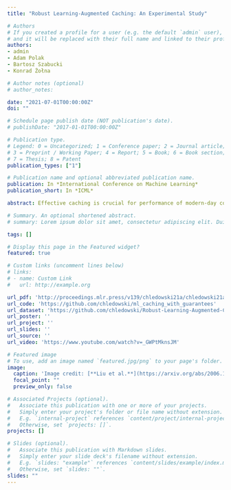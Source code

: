 ```yaml
---
title: "Robust Learning-Augmented Caching: An Experimental Study"

# Authors
# If you created a profile for a user (e.g. the default `admin` user), write the username (folder name) here 
# and it will be replaced with their full name and linked to their profile.
authors:
- admin
- Adam Polak
- Bartosz Szabucki
- Konrad Żołna

# Author notes (optional)
# author_notes:

date: "2021-07-01T00:00:00Z"
doi: ""

# Schedule page publish date (NOT publication's date).
# publishDate: "2017-01-01T00:00:00Z"

# Publication type.
# Legend: 0 = Uncategorized; 1 = Conference paper; 2 = Journal article;
# 3 = Preprint / Working Paper; 4 = Report; 5 = Book; 6 = Book section;
# 7 = Thesis; 8 = Patent
publication_types: ["1"]

# Publication name and optional abbreviated publication name.
publication: In *International Conference on Machine Learning*
publication_short: In *ICML*

abstract: Effective caching is crucial for performance of modern-day computing systems. A key optimization problem arising in caching–which item to evict to make room for a new item–cannot be optimally solved without knowing the future. There are many classical approximation algorithms for this problem, but more recently researchers started to successfully apply machine learning to decide what to evict by discovering implicit input patterns and predicting the future. While machine learning typically does not provide any worst-case guarantees, the new field of learning-augmented algorithms proposes solutions which leverage classical online caching algorithms to make the machine-learned predictors robust. We are the first to comprehensively evaluate these learning-augmented algorithms on real-world caching datasets and state-of-the-art machine-learned predictors. We show that a straightforward method–blindly following either a predictor or a classical robust algorithm, and switching whenever one becomes worse than the other–has only a low overhead over a well-performing predictor, while competing with classical methods when the coupled predictor fails, thus providing a cheap worst-case insurance.

# Summary. An optional shortened abstract.
# summary: Lorem ipsum dolor sit amet, consectetur adipiscing elit. Duis posuere tellus ac convallis placerat. Proin tincidunt magna sed ex sollicitudin condimentum.

tags: []

# Display this page in the Featured widget?
featured: true

# Custom links (uncomment lines below)
# links:
# - name: Custom Link
#   url: http://example.org

url_pdf: 'http://proceedings.mlr.press/v139/chledowski21a/chledowski21a.pdf'
url_code: 'https://github.com/chledowski/ml_caching_with_guarantees'
url_dataset: 'https://github.com/chledowski/Robust-Learning-Augmented-Caching-An-Experimental-Study-Datasets'
url_poster: ''
url_project: ''
url_slides: ''
url_source: ''
url_video: 'https://www.youtube.com/watch?v=_GWPtMknsJM'

# Featured image
# To use, add an image named `featured.jpg/png` to your page's folder. 
image:
  caption: 'Image credit: [**Liu et al.**](https://arxiv.org/abs/2006.16239)'
  focal_point: ""
  preview_only: false

# Associated Projects (optional).
#   Associate this publication with one or more of your projects.
#   Simply enter your project's folder or file name without extension.
#   E.g. `internal-project` references `content/project/internal-project/index.md`.
#   Otherwise, set `projects: []`.
projects: []

# Slides (optional).
#   Associate this publication with Markdown slides.
#   Simply enter your slide deck's filename without extension.
#   E.g. `slides: "example"` references `content/slides/example/index.md`.
#   Otherwise, set `slides: ""`.
slides: ""
---
```

